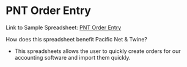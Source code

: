 # PNT Order Entry
Link to Sample Spreadsheet: [PNT Order Entry](https://docs.google.com/spreadsheets/d/1xMRf1pRKUpxTeVN1sCXnS3ME6T8UCG3lo2zakzQA6t4/edit?gid=1109506382#gid=1109506382)

How does this spreadsheet benefit Pacific Net & Twine?
- This spreadsheets allows the user to quickly create orders for our accounting software and import them quickly.
